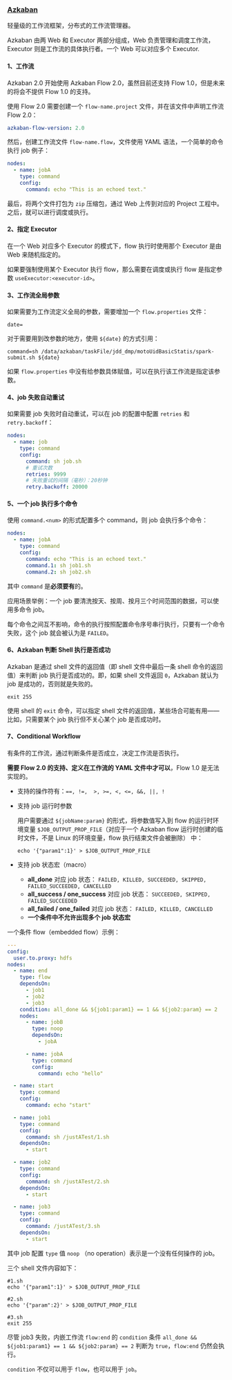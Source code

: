 ### [Azkaban](https://azkaban.readthedocs.io/en/latest/)

轻量级的工作流框架，分布式的工作流管理器。

Azkaban 由两 Web 和 Executor 两部分组成，Web 负责管理和调度工作流，Executor 则是工作流的具体执行者。一个 Web 可以对应多个 Executor.

#### 1、工作流

Azkaban 2.0 开始使用 Azkaban Flow 2.0，虽然目前还支持 Flow 1.0，但是未来的将会不提供 Flow 1.0 的支持。

使用 Flow 2.0 需要创建一个 `flow-name.project` 文件，并在该文件中声明工作流 Flow 2.0：

```yaml
azkaban-flow-version: 2.0
```

然后，创建工作流文件 `flow-name.flow`，文件使用 YAML 语法，一个简单的命令执行 job 例子：

```yaml
nodes:
  - name: jobA
    type: command
    config:
      command: echo "This is an echoed text."
```

最后，将两个文件打包为 `zip` 压缩包，通过 Web 上传到对应的 Project 工程中。之后，就可以进行调度或执行。 

#### 2、指定 Executor

在一个 Web 对应多个 Executor 的模式下，flow 执行时使用那个 Executor 是由 Web 来随机指定的。

如果要强制使用某个 Executor 执行 flow，那么需要在调度或执行 flow 是指定参数 `useExecutor:<executor-id>`。

#### 3、工作流全局参数

如果需要为工作流定义全局的参数，需要增加一个 `flow.properties` 文件：

```properties
date=
```

对于需要用到改参数的地方，使用 `${date}` 的方式引用：

```properties
command=sh /data/azkaban/taskFile/jdd_dmp/motoUidBasicStatis/spark-submit.sh ${date}
```

如果 `flow.properties` 中没有给参数具体赋值，可以在执行该工作流是指定该参数。

#### 4、job 失败自动重试

如果需要 job 失败时自动重试，可以在 job 的配置中配置 `retries` 和 `retry.backoff`：

```yaml
nodes:
  - name: job
    type: command
    config:
      command: sh job.sh
      # 重试次数
      retries: 9999
      # 失败重试的间隔（毫秒）：20秒钟
      retry.backoff: 20000
```

#### 5、一个 job 执行多个命令

使用 `command.<num>` 的形式配置多个 command，则 job 会执行多个命令：

```yaml
nodes:
  - name: jobA
    type: command
    config:
      command: echo "This is an echoed text."
      command.1: sh job1.sh
      command.2: sh job2.sh
```

其中 `command` 是**必须要有**的。

应用场景举例：一个 job 要清洗按天、按周、按月三个时间范围的数据，可以使用多命令 job。

每个命令之间互不影响，命令的执行按照配置命令序号串行执行，只要有一个命令失败，这个 job 就会被认为是 `FAILED`。

#### 6、Azkaban 判断 Shell 执行是否成功

Azkaban 是通过 shell 文件的返回值（即 shell 文件中最后一条 shell 命令的返回值）来判断 job 执行是否成功的。即，如果 shell 文件返回 `0`，Azkaban 就认为 job 是成功的，否则就是失败的。

```shell
exit 255
```

使用 shell 的 `exit` 命令，可以指定 shell 文件的返回值，某些场合可能有用——比如，只需要某个 job 执行但不关心某个 job 是否成功时。

#### 7、Conditional Workflow

有条件的工作流，通过判断条件是否成立，决定工作流是否执行。

**需要 Flow 2.0 的支持、定义在工作流的 YAML 文件中才可以**，Flow 1.0 是无法实现的。

- 支持的操作符有：`==, !=,  >, >=, <, <=, &&, ||, !`

- 支持 job 运行时参数

  用户需要通过 `${jobName:param}` 的形式，将参数值写入到 flow 的运行时环境变量 `$JOB_OUTPUT_PROP_FILE`（对应于一个 Azkaban flow 运行时创建的临时文件，不是 Linux 的环境变量，flow 执行结束文件会被删除） 中：

  ```shell
  echo '{"param1":1}' > $JOB_OUTPUT_PROP_FILE
  ```

- 支持 job 状态宏（macro）

  - **all_done** 对应 job 状态： `FAILED, KILLED, SUCCEEDED, SKIPPED, FAILED_SUCCEEDED, CANCELLED`
  - **all_success / one_success** 对应 job 状态： `SUCCEEDED, SKIPPED, FAILED_SUCCEEDED`
  - **all_failed / one_failed** 对应 job 状态： `FAILED, KILLED, CANCELLED`
  - **一个条件中不允许出现多个 job 状态宏**

一个条件 flow（embedded flow）示例：

```yaml
---
config:
  user.to.proxy: hdfs
nodes:
  - name: end
    type: flow
    dependsOn:
      - job1
      - job2
      - job3
    condition: all_done && ${job1:param1} == 1 && ${job2:param} == 2
    nodes:
      - name: jobB
        type: noop
        dependsOn:
          - jobA

      - name: jobA
        type: command
        config:
          command: echo "hello"

  - name: start
    type: command
    config:
      command: echo "start"

  - name: job1
    type: command
    config:
      command: sh /justATest/1.sh
    dependsOn:
      - start

  - name: job2
    type: command
    config:
      command: sh /justATest/2.sh
    dependsOn:
      - start

  - name: job3
    type: command
    config:
      command: /justATest/3.sh
    dependsOn:
      - start
```

其中 job 配置 `type` 值  `noop` （no operation）表示是一个没有任何操作的 job。

三个 shell 文件内容如下：

```
#1.sh
echo '{"param1":1}' > $JOB_OUTPUT_PROP_FILE

#2.sh
echo '{"param":2}' > $JOB_OUTPUT_PROP_FILE

#3.sh
exit 255
```

尽管 job3 失败，内嵌工作流 `flow:end` 的 `condition` 条件 `all_done && ${job1:param1} == 1 && ${job2:param} == 2` 判断为 `true`，`flow:end` 仍然会执行。

`condition` 不仅可以用于 `flow`，也可以用于 `job`。

